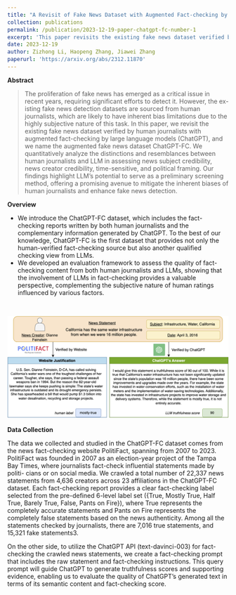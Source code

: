 ```yaml
---
title: "A Revisit of Fake News Dataset with Augmented Fact-checking by Chatgpt"
collection: publications
permalink: /publication/2023-12-19-paper-chatgpt-fc-number-1
excerpt: 'This paper revisits the existing fake news dataset verified by human journalists with augmented fact-checking by large language models (ChatGPT), and we name the augmented fake news dataset ChatGPT-FC.'
date: 2023-12-19
author: Zizhong Li, Haopeng Zhang, Jiawei Zhang
paperurl: 'https://arxiv.org/abs/2312.11870'
---
```


**Abstract**

> The proliferation of fake news has emerged as a critical issue in recent years, requiring significant efforts to detect it. However, the ex- isting fake news detection datasets are sourced from human journalists, which are likely to have inherent bias limitations due to the highly subjective nature of this task. In this paper, we revisit the existing fake news dataset verified by human journalists with augmented fact-checking by large language models (ChatGPT), and we name the augmented fake news dataset ChatGPT-FC. We quantitatively analyze the distinctions and resemblances between human journalists and LLM in assessing news subject credibility, news creator credibility, time-sensitive, and political framing. Our findings highlight LLM’s potential to serve as a preliminary screening method, offering a promising avenue to mitigate the inherent biases of human journalists and enhance fake news detection.

**Overview**
- We introduce the ChatGPT-FC dataset, which includes the fact-checking reports written by both human journalists and the complementary information generated by ChatGPT. To the best of our knowledge, ChatGPT-FC is the first dataset that provides not only the human-verified fact-checking source but also another qualified checking view from LLMs.
- We developed an evaluation framework to assess the quality of fact-checking content from both human journalists and LLMs, showing that the involvement of LLMs in fact-checking provides a valuable perspective, complementing the subjective nature of human ratings influenced by various factors.
<br>

![An Example of ChatGPT-FC Dataset.](../images/ChatGPT_FC_fig2_new_version.png "A Data Instance from ChatGPT-FC Dataset.")

**Data Collection**

The data we collected and studied in the ChatGPT-FC dataset comes from the news fact-checking website PolitiFact, spanning from 2007 to 2023. PolitiFact was founded in 2007 as an election-year project of the Tampa Bay Times, where journalists fact-check influential statements made by politi- cians or on social media. We crawled a total number of 22,337 news statements from 4,636 creators across 23 affiliations in the ChatGPT-FC dataset. Each fact-checking report provides a clear fact-checking label selected from the pre-defined 6-level label set ({True, Mostly True, Half True, Barely True, False, Pants on Fire}), where True represents the completely accurate statements and Pants on Fire represents the completely false statements based on the news authenticity. Among all the statements checked by journalists, there are 7,016 true statements, and 15,321 fake statements3.

On the other side, to utilize the ChatGPT API (text-davinci-003) for fact-checking the crawled news statements, we create a fact-checking prompt that includes the raw statement and fact-checking instructions. This query prompt will guide ChatGPT to generate truthfulness scores and supporting evidence, enabling us to evaluate the quality of ChatGPT’s generated text in terms of its semantic content and fact-checking score.

